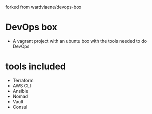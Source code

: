 forked from wardviaene/devops-box

# DevOps box
* A vagrant project with an ubuntu box with the tools needed to do DevOps

# tools included
* Terraform
* AWS CLI
* Ansible
* Nomad
* Vault
* Consul

